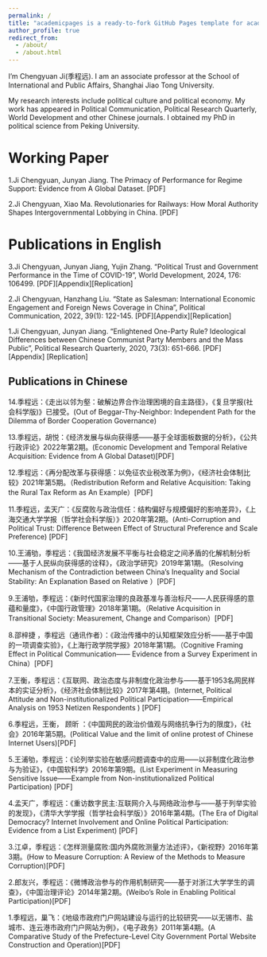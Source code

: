 ```yaml
---
permalink: /
title: "academicpages is a ready-to-fork GitHub Pages template for academic personal websites"
author_profile: true
redirect_from: 
  - /about/
  - /about.html
---
```


I’m Chengyuan Ji(季程远). I am an associate professor at the School of International and Public Affairs, Shanghai Jiao Tong University.

My research interests include political culture and political economy. My work has appeared in Political Communication, Political Research Quarterly, World Development and other Chinese journals. I obtained my PhD in political science from Peking University. 

Working Paper
======
1.Ji Chengyuan, Junyan Jiang. The Primacy of Performance for Regime Support: Evidence from A Global Dataset. [PDF]

2.Ji Chengyuan, Xiao Ma. Revolutionaries for Railways: How Moral Authority Shapes Intergovernmental Lobbying in China. [PDF]

Publications in English
======
3.Ji Chengyuan, Junyan Jiang, Yujin Zhang. “Political Trust and Government Performance in the Time of COVID-19”, World Development, 2024, 176: 106499. [PDF][Appendix][Replication]

2.Ji Chengyuan, Hanzhang Liu. “State as Salesman: International Economic Engagement and Foreign News Coverage in China”, Political Communication, 2022, 39(1): 122-145. [PDF][Appendix][Replication]

1.Ji Chengyuan, Junyan Jiang. “Enlightened One-Party Rule? Ideological Differences between Chinese Communist Party Members and the Mass Public”,​ Political Research Quarterly, 2020, 73(3): 651-666. [PDF] [Appendix] [Replication]

Publications in Chinese
------
14.季程远：《走出以邻为壑：破解边界合作治理困境的自主路径》，《复旦学报(社会科学版)》已接受。(Out of Beggar-Thy-Neighbor: Independent Path for the Dilemma of Border Cooperation Governance)

13.季程远，胡悦：《经济发展与纵向获得感——基于全球面板数据的分析》，《公共行政评论》2022年第2期。(Economic Development and Temporal Relative Acquisition: Evidence from A Global Dataset)[PDF]

12.季程远：《再分配改革与获得感：以免征农业税改革为例》，《经济社会体制比较》2021年第5期。（Redistribution Reform and Relative Acquisition: Taking the Rural Tax Reform as An Example）[PDF]

11.季程远，孟天广：《反腐败与政治信任：结构偏好与规模偏好的影响差异》，《上海交通大学学报（哲学社会科学版）》2020年第2期。(Anti-Corruption and Political Trust: Difference Between Effect of Structural Preference and Scale Preference) [PDF]

10.王浦劬，季程远：《我国经济发展不平衡与社会稳定之间矛盾的化解机制分析 ——基于人民纵向获得感的诠释》，《政治学研究》2019年第1期。（Resolving Mechanism of the Contradiction between China’s Inequality and Social Stability: An Explanation Based on Relative ）[PDF]

9.王浦劬，季程远：《新时代国家治理的良政基准与善治标尺——人民获得感的意蕴和量度》，《中国行政管理》2018年第1期。（Relative Acquisition in Transitional Society: Measurement, Change and Comparison）[PDF]

8.邵梓捷 ，季程远（通讯作者）：《政治传播中的认知框架效应分析——基于中国的一项调查实验》，《上海行政学院学报》2018年第1期。（Cognitive Framing Effect in Political Communication—— Evidence from a Survey Experiment in China）[PDF]

7.王衡，季程远：《互联网、政治态度与非制度化政治参与——基于1953名网民样本的实证分析》，《经济社会体制比较》2017年第4期。(Internet, Political Attitude and Non-institutionalized Political Participation——Empirical Analysis on 1953 Netizen Respondents )   [PDF]

6.季程远，王衡， 顾昕 ：《中国网民的政治价值观与网络抗争行为的限度》，《社会》2016年第5期。(Political Value and the limit of online protest of Chinese Internet Users)[PDF]

5.王浦劬，季程远：《论列举实验在敏感问题调查中的应用——以非制度化政治参与为验证》，《中国软科学》2016年第9期。(List Experiment in Measuring Sensitive Issue——Example from Non-institutionalized Political Participation) [PDF]

4.孟天广，季程远：《重访数字民主:互联网介入与网络政治参与——基于列举实验的发现》，《清华大学学报（哲学社会科学版）》2016年第4期。(The Era of Digital Democracy? Internet Involvement and Online Political Participation: Evidence from a List Experiment) [PDF]

3.江卓，季程远：《怎样测量腐败:国内外腐败测量方法述评》，《新视野》2016年第3期。(How to Measure Corruption: A Review of the Methods to Measure Corruption)[PDF]

2.郎友兴，季程远：《微博政治参与的作用机制研究——基于对浙江大学学生的调查》，《中国治理评论》2014年第2期。(Weibo’s Role in Enabling Political Participation)[PDF]

1.季程远，巢飞：《地级市政府门户网站建设与运行的比较研究——以无锡市、盐城市、连云港市政府门户网站为例》，《电子政务》2011年第4期。(A Comparative Study of the Prefecture-Level City Government Portal Website Construction and Operation)[PDF]

